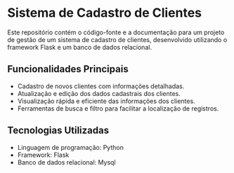 # Sistema de Cadastro de Clientes

Este repositório contém o código-fonte e a documentação para um projeto de gestão de um sistema de cadastro de clientes, desenvolvido utilizando o framework Flask e um banco de dados relacional.

## Funcionalidades Principais

- Cadastro de novos clientes com informações detalhadas.
- Atualização e edição dos dados cadastrais dos clientes.
- Visualização rápida e eficiente das informações dos clientes.
- Ferramentas de busca e filtro para facilitar a localização de registros.

## Tecnologias Utilizadas

- Linguagem de programação: Python
- Framework: Flask
- Banco de dados relacional: Mysql
